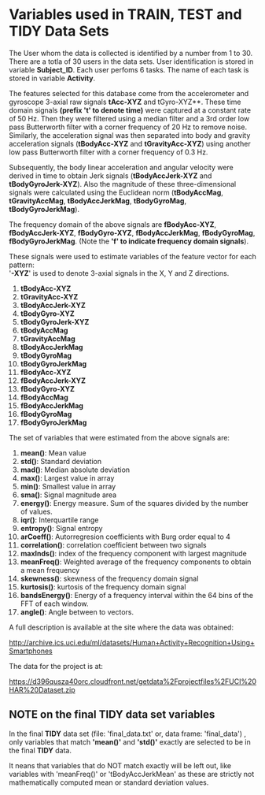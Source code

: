 Variables used in TRAIN, TEST and TIDY Data Sets
==========================================

The User whom the data is collected is identified by a number from 1 to 30. There are a totla of 30 users in the data 
sets. User identification is stored in variable **Subject_ID**. Each user perfoms 6 tasks. The name of each task is stored in variable **Activity**.

The features selected for this database come from the accelerometer and gyroscope 3-axial raw signals **tAcc-XYZ** and tGyro-XYZ**. These time domain signals **(prefix 't' to denote time)** were captured at a constant rate of 50 Hz. Then they were filtered using a median filter and a 3rd order low pass Butterworth filter with a corner frequency of 20 Hz to remove noise. Similarly, the acceleration signal was then separated into body and gravity acceleration signals (**tBodyAcc-XYZ** and **tGravityAcc-XYZ**) using another low pass Butterworth filter with a corner frequency of 0.3 Hz. 

Subsequently, the body linear acceleration and angular velocity were derived in time to obtain Jerk signals (**tBodyAccJerk-XYZ** and **tBodyGyroJerk-XYZ**). Also the magnitude of these three-dimensional signals were calculated using the Euclidean norm (**tBodyAccMag**, **tGravityAccMag**, **tBodyAccJerkMag**, **tBodyGyroMag**, **tBodyGyroJerkMag**).
 
The frequency domain of the above signals are **fBodyAcc-XYZ**, **fBodyAccJerk-XYZ**, **fBodyGyro-XYZ**, **fBodyAccJerkMag**, **fBodyGyroMag**, **fBodyGyroJerkMag**. (Note the **'f' to indicate frequency domain signals**). 

These signals were used to estimate variables of the feature vector for each pattern:  
'**-XYZ**' is used to denote 3-axial signals in the X, Y and Z directions.

1. **tBodyAcc-XYZ**
2. **tGravityAcc-XYZ**
3. **tBodyAccJerk-XYZ**    
4. **tBodyGyro-XYZ**
5. **tBodyGyroJerk-XYZ**
6. **tBodyAccMag**
7. **tGravityAccMag**
8. **tBodyAccJerkMag**
9. **tBodyGyroMag**
10. **tBodyGyroJerkMag**
11. **fBodyAcc-XYZ**
12. **fBodyAccJerk-XYZ**
13. **fBodyGyro-XYZ**
14. **fBodyAccMag**
15. **fBodyAccJerkMag**
16. **fBodyGyroMag**
17. **fBodyGyroJerkMag**

The set of variables that were estimated from the above signals are: 

1. **mean()**: Mean value
2. **std()**: Standard deviation
3. **mad()**: Median absolute deviation 
4. **max()**: Largest value in array
5. **min()**: Smallest value in array
6. **sma()**: Signal magnitude area
7. **energy()**: Energy measure. Sum of the squares divided by the number of values. 
8. **iqr()**: Interquartile range 
9. **entropy()**: Signal entropy
10. **arCoeff()**: Autorregresion coefficients with Burg order equal to 4
11. **correlation()**: correlation coefficient between two signals
12. **maxInds()**: index of the frequency component with largest magnitude
13. **meanFreq()**: Weighted average of the frequency components to obtain a mean frequency
14. **skewness()**: skewness of the frequency domain signal 
15. **kurtosis()**: kurtosis of the frequency domain signal 
16. **bandsEnergy()**: Energy of a frequency interval within the 64 bins of the FFT of each window.
17. **angle()**: Angle between to vectors.

A full description is available at the site where the data was obtained: 

http://archive.ics.uci.edu/ml/datasets/Human+Activity+Recognition+Using+Smartphones 

The data for the project is at: 

https://d396qusza40orc.cloudfront.net/getdata%2Fprojectfiles%2FUCI%20HAR%20Dataset.zip 

NOTE on the final TIDY data set variables
-----------------------------------------
 
In the final **TIDY** data set (file: 'final_data.txt' or, data frame: 'final_data') , only variables that match **'mean()'** and **'std()'** exactly are selected to be in the final **TIDY** data. 

It neans that variables that do NOT match exactly will be left out, like variables with 'meanFreq()' or 'tBodyAccJerkMean' as these are strictly not mathematically computed mean or standard deviation values.     



